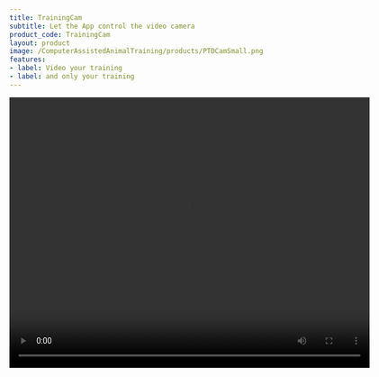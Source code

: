 ```yaml
---
title: TrainingCam
subtitle: Let the App control the video camera
product_code: TrainingCam
layout: product
image: /ComputerAssistedAnimalTraining/products/PTDCamSmall.png
features:
- label: Video your training
- label: and only your training
---
```


<video controls width="640" height="480" >
<source src="/ComputerAssistedAnimalTraining/videos/PTDCam_Preview.mp4">
</video>
